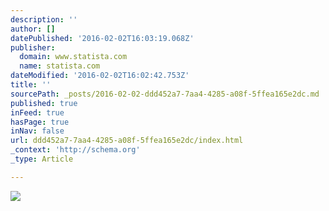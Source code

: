 ```yaml
---
description: ''
author: []
datePublished: '2016-02-02T16:03:19.068Z'
publisher:
  domain: www.statista.com
  name: statista.com
dateModified: '2016-02-02T16:02:42.753Z'
title: ''
sourcePath: _posts/2016-02-02-ddd452a7-7aa4-4285-a08f-5ffea165e2dc.md
published: true
inFeed: true
hasPage: true
inNav: false
url: ddd452a7-7aa4-4285-a08f-5ffea165e2dc/index.html
_context: 'http://schema.org'
_type: Article

---
```

![](https://d28wbuch0jlv7v.cloudfront.net/images/infografik/normal/chartoftheday_4267_fastest_growing_app_categories_in_2015_n.jpg)